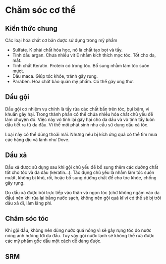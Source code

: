 # Chăm sóc cơ thể

## Kiến thức chung

Các loại hóa chất cơ bản được sử dụng trong mỹ phẩm

- Sulfate. K phải chất hóa học, nó là chất tạo bọt và tẩy.
- Tinh dầu argan. Chưa nhiều vit E nhằm kích thích mọc tóc. Tốt cho da, mắt.
- Tinh chất Keratin. Protein có trong tóc. Bổ sung nhằm làm tóc suôn mượt.
- Dầu maca. Giúp tóc khỏe, tránh gãy rụng.
- Paraben. Hóa chất bảo quản mỹ phẩm. Có thể gây ung thư.

## Dầu gội

Dầu gội có nhiệm vụ chính là tẩy rửa các chất bẩn trên tóc, bụi bặm, vi khuẩn gây hại. Trong thành phần có thể chứa nhiều hóa chất chủ yếu để làm chuyện đó. Việc này vô tình lại gây hại cho da dầu và vô tình tẩy luôn dầu tiết ra từ da đầu. Vì thế mới phát sinh nhu cầu sử dụng dầu xả tóc.

Loại này có thể dùng thoải mái. Nhưng nếu bị kích ứng quá có thể tìm mua các hãng dịu và lành như Dove.

## Dầu xả

Dầu xả được sử dụng sau khi gội chủ yếu để bổ sung thêm các dưỡng chất tốt cho tóc và da đầu (keratin...). Tác dụng chủ yếu là nhằm làm tóc suôn mượt, không bị khô, rối, hoặc bổ sung dưỡng chất để cho tóc khỏe, chống gãy rụng.

Do dầu xả được bôi trực tiếp vào thân và ngọn tóc (chứ không ngấm vào da đầu) nên khi rửa lại bằng nước sạch, không nên gội quá kĩ vì có thể sẽ bị trôi dầu xả đi, làm lãng phí.

## Chăm sóc tóc

Khi gội đầu, không nên dùng nước quá nóng vì sẽ gây rụng tóc do nước nóng ảnh hưởng tới da đầu. Tuy vậy gội nước lạnh sẽ không thể rửa được các mỹ phẩm gốc dầu một cách dễ dàng được.

## SRM
